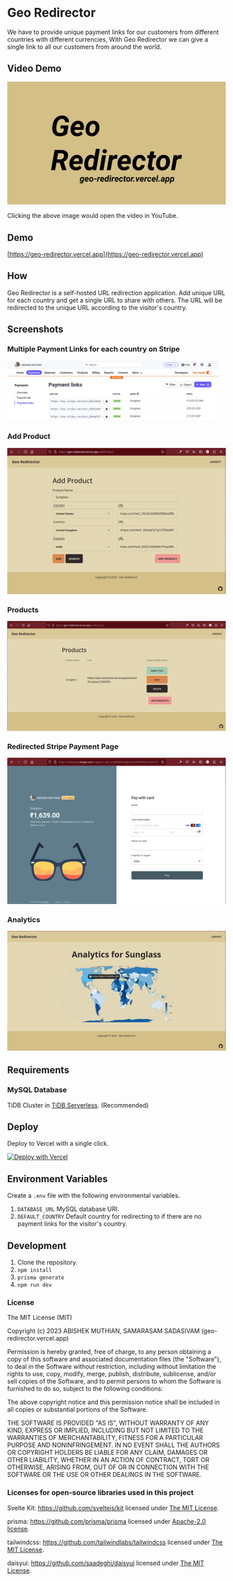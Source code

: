 # Geo Redirector
We have to provide unique payment links for our customers from different countries with different currencies, With Geo Redirector we can give a single link to all our customers from around the world.

## Video Demo
[![Video Demo](/demo/Thumbnail.png)](https://youtu.be/bLmhHPU_bdw)

Clicking the above image would open the video in YouTube.

## Demo
[https://geo-redirector.vercel.app](https://geo-redirector.vercel.app)

## How
Geo Redirector is a self-hosted URL redirection application. Add unique URL for each country and get a single URL to share with others. The URL will be redirected to the unique URL according to the visitor's country.

## Screenshots

### Multiple Payment Links for each country on Stripe
![Payment links on Stripe](/demo/stripe-payment-links.png)

### Add Product
![Add Product on Geo Redirector](/demo/addProduct.png)

### Products
![Products page on Geo Redirector](/demo/products_v2.png)

### Redirected Stripe Payment Page
![Stripe Payment Page](/demo/stripe_payment_page.png)

### Analytics
![Analytics page on Geo Redirector](/demo/analytics_map.png)

## Requirements
### MySQL Database
TiDB Cluster in [TiDB Serverless](https://tidbcloud.com/free-trial). (Recommended)

## Deploy
Deploy to Vercel with a single click.

[![Deploy with Vercel](https://vercel.com/button)](https://vercel.com/new/clone?repository-url=https%3A%2F%2Fgithub.com%2Fabishekmuthian%2Fgeo-redirector&env=DATABASE_URL,DEFAULT_COUNTRY&envDescription=DATABASE%20URI%20for%20database%20and%20DEFAULT_COUNTRY%20for%20redirecting%20to%20if%20there%20are%20no%20payment%20links%20for%20the%20visitor's%20country.%20)

## Environment Variables
Create a `.env` file with the following environmental variables.
1. `DATABASE_URL` MySQL database URI.
2. `DEFAULT_COUNTRY` Default country for redirecting to if there are no payment links for the visitor's country. 

## Development
1. Clone the repository.
2. `npm install`
3. `prisma generate`
4. `npm run dev`

### License
The MIT License (MIT)

Copyright (c) 2023 ABISHEK MUTHIAN, SAMARASAM SADASIVAM (geo-redirector.vercel.app)

Permission is hereby granted, free of charge, to any person obtaining a copy
of this software and associated documentation files (the "Software"), to deal
in the Software without restriction, including without limitation the rights
to use, copy, modify, merge, publish, distribute, sublicense, and/or sell
copies of the Software, and to permit persons to whom the Software is
furnished to do so, subject to the following conditions:

The above copyright notice and this permission notice shall be included in all
copies or substantial portions of the Software.

THE SOFTWARE IS PROVIDED "AS IS", WITHOUT WARRANTY OF ANY KIND, EXPRESS OR
IMPLIED, INCLUDING BUT NOT LIMITED TO THE WARRANTIES OF MERCHANTABILITY,
FITNESS FOR A PARTICULAR PURPOSE AND NONINFRINGEMENT. IN NO EVENT SHALL THE
AUTHORS OR COPYRIGHT HOLDERS BE LIABLE FOR ANY CLAIM, DAMAGES OR OTHER
LIABILITY, WHETHER IN AN ACTION OF CONTRACT, TORT OR OTHERWISE, ARISING FROM,
OUT OF OR IN CONNECTION WITH THE SOFTWARE OR THE USE OR OTHER DEALINGS IN THE
SOFTWARE.

### Licenses for open-source libraries used in this project
Svelte Kit: https://github.com/sveltejs/kit licensed under [The MIT License](https://github.com/sveltejs/kit/blob/master/LICENSE).

prisma: https://github.com/prisma/prisma licensed under [Apache-2.0 license](https://github.com/prisma/prisma/blob/main/LICENSE).

tailwindcss: https://github.com/tailwindlabs/tailwindcss licensed under [The MIT License](https://github.com/tailwindlabs/tailwindcss/blob/master/LICENSE).

daisyui: https://github.com/saadeghi/daisyui licensed under [The MIT License](https://github.com/saadeghi/daisyui/blob/master/LICENSE).



